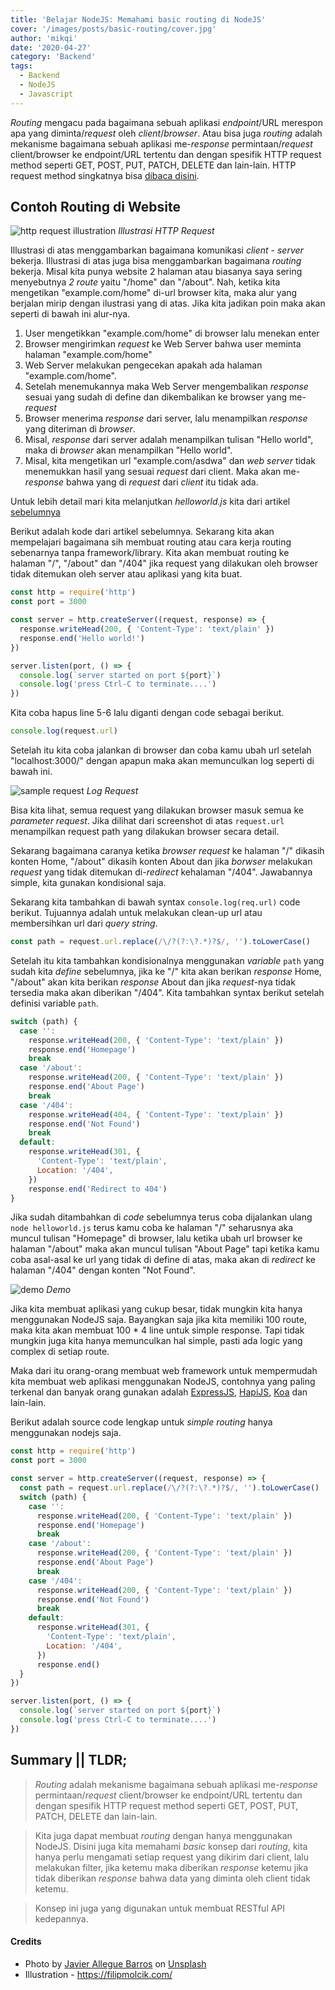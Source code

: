 ```yaml
---
title: 'Belajar NodeJS: Memahami basic routing di NodeJS'
cover: '/images/posts/basic-routing/cover.jpg'
author: 'mikqi'
date: '2020-04-27'
category: 'Backend'
tags:
  - Backend
  - NodeJS
  - Javascript
---
```


<!-- WHAT + When + Intro + Latar Belakang masalah -->

_Routing_ mengacu pada bagaimana sebuah aplikasi _endpoint_/URL merespon apa yang diminta/_request_ oleh _client_/_browser_. Atau bisa juga _routing_ adalah mekanisme bagaimana sebuah aplikasi me-_response_ permintaan/_request_ client/browser ke endpoint/URL tertentu dan dengan spesifik HTTP request method seperti GET, POST, PUT, PATCH, DELETE dan lain-lain. HTTP request method singkatnya bisa [dibaca disini](https://developer.mozilla.org/en-US/docs/Web/HTTP/Methods).

## Contoh Routing di Website

![http request illustration](/images/posts/basic-routing/request.png)
_Illustrasi HTTP Request_

Illustrasi di atas menggambarkan bagaimana komunikasi _client - server_ bekerja. Illustrasi di atas juga bisa menggambarkan bagaimana _routing_ bekerja. Misal kita punya website 2 halaman atau biasanya saya sering menyebutnya _2 route_ yaitu "/home" dan "/about". Nah, ketika kita mengetikan "example.com/home" di-url browser kita, maka alur yang berjalan mirip dengan ilustrasi yang di atas. Jika kita jadikan poin maka akan seperti di bawah ini alur-nya.

1. User mengetikkan "example.com/home" di browser lalu menekan enter
2. Browser mengirimkan _request_ ke Web Server bahwa user meminta halaman "example.com/home"
3. Web Server melakukan pengecekan apakah ada halaman "example.com/home".
4. Setelah menemukannya maka Web Server mengembalikan _response_ sesuai yang sudah di define dan dikembalikan ke browser yang me-_request_
5. Browser menerima _response_ dari server, lalu menampilkan _response_ yang diteriman di _browser_.
6. Misal, _response_ dari server adalah menampilkan tulisan "Hello world", maka di _browser_ akan menampilkan "Hello world".
7. Misal, kita mengetikan url "example.com/asdwa" dan _web server_ tidak menemukkan hasil yang sesuai _request_ dari client. Maka akan me-_response_ bahwa yang di _request_ dari _client_ itu tidak ada.

Untuk lebih detail mari kita melanjutkan _helloworld.js_ kita dari artikel [sebelumnya](/belajar-node-js-membuat-web-server-sendiri-menggunakan-node-js)

Berikut adalah kode dari artikel sebelumnya. Sekarang kita akan mempelajari bagaimana sih membuat routing atau cara kerja routing sebenarnya tanpa framework/library. Kita akan membuat routing ke halaman "/", "/about" dan "/404" jika request yang dilakukan oleh browser tidak ditemukan oleh server atau aplikasi yang kita buat.

<div class="line-number"></div>

```js
const http = require('http')
const port = 3000

const server = http.createServer((request, response) => {
  response.writeHead(200, { 'Content-Type': 'text/plain' })
  response.end('Hello world!')
})

server.listen(port, () => {
  console.log(`server started on port ${port}`)
  console.log('press Ctrl-C to terminate....')
})
```

Kita coba hapus line 5-6 lalu diganti dengan code sebagai berikut.

```js
console.log(request.url)
```

Setelah itu kita coba jalankan di browser dan coba kamu ubah url setelah "localhost:3000/" dengan apapun maka akan memunculkan log seperti di bawah ini.

![sample request](/images/posts/basic-routing/sample-request.png#forty-percent)
_Log Request_

Bisa kita lihat, semua request yang dilakukan browser masuk semua ke _parameter request_. Jika dilihat dari screenshot di atas `request.url` menampilkan request path yang dilakukan browser secara detail.

Sekarang bagaimana caranya ketika _browser_ _request_ ke halaman "/" dikasih konten Home, "/about" dikasih konten About dan jika _borwser_ melakukan _request_ yang tidak ditemukan di-_redirect_ kehalaman "/404". Jawabannya simple, kita gunakan kondisional saja.

Sekarang kita tambahkan di bawah syntax `console.log(req.url)` code berikut. Tujuannya adalah untuk melakukan clean-up url atau membersihkan url dari _query string_.

```js
const path = request.url.replace(/\/?(?:\?.*)?$/, '').toLowerCase()
```

Setelah itu kita tambahkan kondisionalnya menggunakan _variable_ `path` yang sudah kita _define_ sebelumnya, jika ke "/" kita akan berikan _response_ Home, "/about" akan kita berikan _response_ About dan jika _request_-nya tidak tersedia maka akan diberikan "/404". Kita tambahkan syntax berikut setelah definisi variable `path`.

```js
switch (path) {
  case '':
    response.writeHead(200, { 'Content-Type': 'text/plain' })
    response.end('Homepage')
    break
  case '/about':
    response.writeHead(200, { 'Content-Type': 'text/plain' })
    response.end('About Page')
    break
  case '/404':
    response.writeHead(404, { 'Content-Type': 'text/plain' })
    response.end('Not Found')
    break
  default:
    response.writeHead(301, {
      'Content-Type': 'text/plain',
      Location: '/404',
    })
    response.end('Redirect to 404')
}
```

Jika sudah ditambahkan di _code_ sebelumnya terus coba dijalankan ulang `node helloworld.js` terus kamu coba ke halaman "/" seharusnya aka muncul tulisan "Homepage" di browser, lalu ketika ubah url browser ke halaman "/about" maka akan muncul tulisan "About Page" tapi ketika kamu coba asal-asal ke url yang tidak di define di atas, maka akan di _redirect_ ke halaman "/404" dengan konten "Not Found".

![demo](/images/posts/basic-routing/demo.gif)
_Demo_

Jika kita membuat aplikasi yang cukup besar, tidak mungkin kita hanya menggunakan NodeJS saja. Bayangkan saja jika kita memiliki 100 route, maka kita akan membuat 100 \* 4 line untuk simple response. Tapi tidak mungkin juga kita hanya memunculkan hal simple, pasti ada logic yang complex di setiap route.

Maka dari itu orang-orang membuat web framework untuk mempermudah kita membuat web aplikasi menggunakan NodeJS, contohnya yang paling terkenal dan banyak orang gunakan adalah [ExpressJS](https://expressjs.com/), [HapiJS](https://hapi.dev/), [Koa](https://koajs.com/) dan lain-lain.

Berikut adalah source code lengkap untuk _simple routing_ hanya menggunakan nodejs saja.

```js
const http = require('http')
const port = 3000

const server = http.createServer((request, response) => {
  const path = request.url.replace(/\/?(?:\?.*)?$/, '').toLowerCase()
  switch (path) {
    case '':
      response.writeHead(200, { 'Content-Type': 'text/plain' })
      response.end('Homepage')
      break
    case '/about':
      response.writeHead(200, { 'Content-Type': 'text/plain' })
      response.end('About Page')
      break
    case '/404':
      response.writeHead(200, { 'Content-Type': 'text/plain' })
      response.end('Not Found')
      break
    default:
      response.writeHead(301, {
        'Content-Type': 'text/plain',
        Location: '/404',
      })
      response.end()
  }
})

server.listen(port, () => {
  console.log(`server started on port ${port}`)
  console.log('press Ctrl-C to terminate....')
})
```

## Summary || TLDR;

> _Routing_ adalah mekanisme bagaimana sebuah aplikasi me-_response_ permintaan/_request_ client/browser ke endpoint/URL tertentu dan dengan spesifik HTTP request method seperti GET, POST, PUT, PATCH, DELETE dan lain-lain.

> Kita juga dapat membuat _routing_ dengan hanya menggunakan NodeJS. Disini juga kita memahami _basic_ konsep dari _routing_, kita hanya perlu mengamati setiap request yang dikirim dari client, lalu melakukan filter, jika ketemu maka diberikan _response_ ketemu jika tidak diberikan _response_ bahwa data yang diminta oleh client tidak ketemu.

> Konsep ini juga yang digunakan untuk membuat RESTful API kedepannya.

#### Credits

- Photo by [Javier Allegue Barros](https://unsplash.com/@soymeraki) on [Unsplash](https://unsplash.com/)
- Illustration - https://filipmolcik.com/
